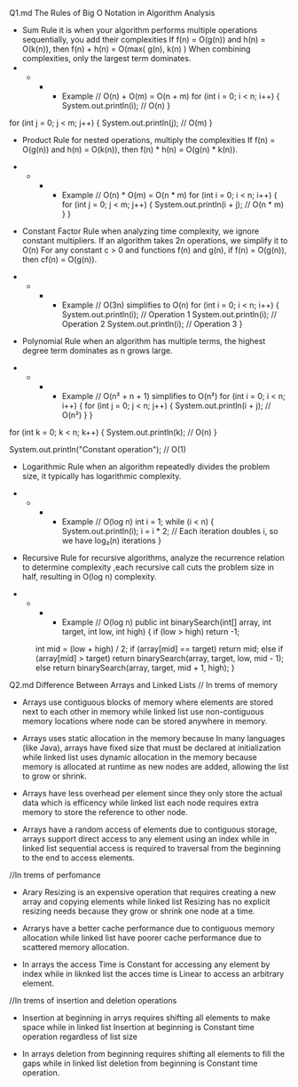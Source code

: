 Q1.md 
                   The Rules of Big O Notation in Algorithm Analysis
* Sum Rule it is when your algorithm performs multiple operations sequentially, you add their complexities   If f(n) = O(g(n)) and h(n) = O(k(n)), then f(n) + h(n) = O(max( g(n), k(n) ) When combining complexities, only the largest term dominates.
* * * * Example
// O(n) + O(m) = O(n + m)
for (int i = 0; i < n; i++) {
    System.out.println(i); // O(n)
}

for (int j = 0; j < m; j++) {
    System.out.println(j); // O(m)
} 

*  Product Rule for nested operations, multiply the complexities If f(n) = O(g(n)) and h(n) = O(k(n)), then f(n) * h(n) = O(g(n) * k(n)). 
 * * * * Example
 // O(n) * O(m) = O(n * m)
for (int i = 0; i < n; i++) {
    for (int j = 0; j < m; j++) {
        System.out.println(i + j); // O(n * m)
    }
}

* Constant Factor Rule when analyzing time complexity, we ignore constant multipliers. If an algorithm takes 2n operations, we simplify it to O(n) For any constant c > 0 and functions f(n) and g(n), if f(n) = O(g(n)), then cf(n) = O(g(n)).
* * * * Example
// O(3n) simplifies to O(n)
for (int i = 0; i < n; i++) {
    System.out.println(i); // Operation 1
    System.out.println(i); // Operation 2
    System.out.println(i); // Operation 3
}
* Polynomial Rule when an algorithm has multiple terms, the highest degree term dominates as n grows large.
* * * * Example
// O(n² + n + 1) simplifies to O(n²)
for (int i = 0; i < n; i++) {
    for (int j = 0; j < n; j++) {
        System.out.println(i + j); // O(n²)
    }
}

for (int k = 0; k < n; k++) {
    System.out.println(k); // O(n)
}

System.out.println("Constant operation"); // O(1)

* Logarithmic Rule when an algorithm repeatedly divides the problem size, it typically has logarithmic complexity.
* * * * Example
// O(log n)
int i = 1;
while (i < n) {
    System.out.println(i);
    i = i * 2; // Each iteration doubles i, so we have log₂(n) iterations
}

* Recursive Rule for recursive algorithms, analyze the recurrence relation to determine complexity ,each recursive call cuts the problem size in half, resulting in O(log n) complexity.
* * * * Example
// O(log n)
public int binarySearch(int[] array, int target, int low, int high) {
    if (low > high) return -1;
    
    int mid = (low + high) / 2;
    if (array[mid] == target) return mid;
    else if (array[mid] > target) 
        return binarySearch(array, target, low, mid - 1);
    else 
        return binarySearch(array, target, mid + 1, high);
}









Q2.md
                                     Difference Between Arrays and Linked Lists
// In trems of memory
* Arrays use contiguous blocks of memory where elements are stored next to each other in memory while linked list use non-contiguous memory locations where  node can be stored anywhere in memory.

* Arrays uses static allocation in the  memory  because  In many languages (like Java), arrays have fixed size that must be declared at initialization while linked list uses dynamic allocation in the memory because memory is allocated at runtime as new nodes are added, allowing the list to grow or shrink.

* Arrays have less overhead per element since they only store the actual data which is efficency while linked list each node requires extra memory to store the reference to other node.

* Arrays have a random access of elements  due to contiguous storage, arrays support direct access to any element using an index while in linked list sequential access is  required to  traversal from the beginning to the end to access elements.

//In trems of perfomance

* Arary Resizing is  an expensive operation that requires creating a new array and copying elements while linked list Resizing has no explicit resizing needs because they grow or shrink one node at a time.

* Arrarys have  a better cache performance due to contiguous memory allocation while linked list have poorer cache performance due to scattered memory allocation.

*  In arrays the access Time is  Constant  for accessing any element by index while in liknked list the acces time is Linear  to access an arbitrary element.

//In trems of insertion and deletion operations

* Insertion at beginning in arrys requires shifting all elements to make space while in linked list Insertion at beginning is Constant time operation regardless of list size

* In arrays deletion from beginning requires shifting all elements to fill the gaps while in linked list deletion from beginning is Constant time operation.
